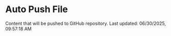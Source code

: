# Auto Push File

Content that will be pushed to GitHub repository.
Last updated: 06/30/2025, 09:57:18 AM